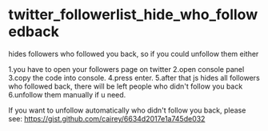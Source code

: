 # twitter_followerlist_hide_who_followedback
hides followers who followed you back, so if you could unfollow them either

1.you have to open your followers page on twitter
2.open console panel
3.copy the code into console.
4.press enter.
5.after that js hides all followers who followed back, there will be left people who didn't follow you back
6.unfollow them manually if u need.

If you want to unfollow automatically who didn't follow you back, please see:
https://gist.github.com/cairey/6634d2017e1a745de032

